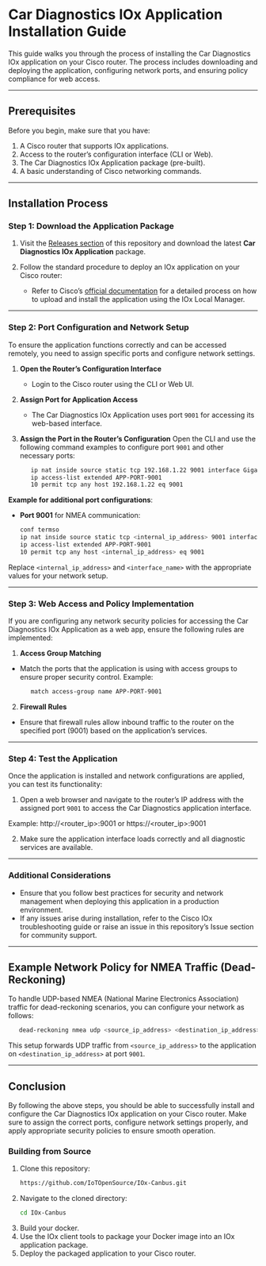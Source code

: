 # Car Diagnostics IOx Application Installation Guide

This guide walks you through the process of installing the Car Diagnostics IOx application on your Cisco router. The process includes downloading and deploying the application, configuring network ports, and ensuring policy compliance for web access.

---

## Prerequisites

Before you begin, make sure that you have:

1. A Cisco router that supports IOx applications.
2. Access to the router’s configuration interface (CLI or Web).
3. The Car Diagnostics IOx Application package (pre-built).
4. A basic understanding of Cisco networking commands.

---

## Installation Process

### Step 1: Download the Application Package

1. Visit the [Releases section](https://github.com/IoTOpenSource/IOx-Canbus/releases/tag/Appliacation) of this repository and download the latest **Car Diagnostics IOx Application** package.
   
2. Follow the standard procedure to deploy an IOx application on your Cisco router:
   - Refer to Cisco’s [official documentation](https://developer.cisco.com/docs/iox/#!iox/overview) for a detailed process on how to upload and install the application using the IOx Local Manager.

---

### Step 2: Port Configuration and Network Setup

To ensure the application functions correctly and can be accessed remotely, you need to assign specific ports and configure network settings.

1. **Open the Router’s Configuration Interface**
   - Login to the Cisco router using the CLI or Web UI.

2. **Assign Port for Application Access**
   - The Car Diagnostics IOx Application uses port `9001` for accessing its web-based interface.

3. **Assign the Port in the Router’s Configuration**
   Open the CLI and use the following command examples to configure port `9001` and other necessary ports:
   ```bash
      ip nat inside source static tcp 192.168.1.22 9001 interface GigabitEthernet0/0/0 9001
      ip access-list extended APP-PORT-9001
      10 permit tcp any host 192.168.1.22 eq 9001
   

**Example for additional port configurations**:
- **Port 9001** for NMEA communication:
  ```bash
  conf termso
  ip nat inside source static tcp <internal_ip_address> 9001 interface <interface_name> 9001
  ip access-list extended APP-PORT-9001
  10 permit tcp any host <internal_ip_address> eq 9001

Replace `<internal_ip_address>` and `<interface_name>` with the appropriate values for your network setup.

---

### Step 3: Web Access and Policy Implementation

If you are configuring any network security policies for accessing the Car Diagnostics IOx Application as a web app, ensure the following rules are implemented:

1. **Access Group Matching**
- Match the ports that the application is using with access groups to ensure proper security control. Example:
  ```bash
     match access-group name APP-PORT-9001


2. **Firewall Rules**
- Ensure that firewall rules allow inbound traffic to the router on the specified port (9001) based on the application’s services.

---

### Step 4: Test the Application

Once the application is installed and network configurations are applied, you can test its functionality:

1. Open a web browser and navigate to the router’s IP address with the assigned port `9001` to access the Car Diagnostics application interface.

Example:
http://<router_ip>:9001
or 
https://<router_ip>:9001


2. Make sure the application interface loads correctly and all diagnostic services are available.

---

### Additional Considerations

- Ensure that you follow best practices for security and network management when deploying this application in a production environment.
- If any issues arise during installation, refer to the Cisco IOx troubleshooting guide or raise an issue in this repository’s Issue section for community support.

---

## Example Network Policy for NMEA Traffic (Dead-Reckoning)

To handle UDP-based NMEA (National Marine Electronics Association) traffic for dead-reckoning scenarios, you can configure your network as follows:
```bash
   dead-reckoning nmea udp <source_ip_address> <destination_ip_address> 9001
```
This setup forwards UDP traffic from `<source_ip_address>` to the application on `<destination_ip_address>` at port `9001`.

---

## Conclusion

By following the above steps, you should be able to successfully install and configure the Car Diagnostics IOx application on your Cisco router. Make sure to assign the correct ports, configure network settings properly, and apply appropriate security policies to ensure smooth operation.

### Building from Source
1. Clone this repository:
   ```bash
   https://github.com/IoTOpenSource/IOx-Canbus.git
2. Navigate to the cloned directory:
   ```bash
   cd IOx-Canbus
3. Build your docker.
4. Use the IOx client tools to package your Docker image into an IOx application package.
5. Deploy the packaged application to your Cisco router.
